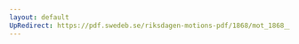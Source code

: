 ```yaml
---
layout: default
UpRedirect: https://pdf.swedeb.se/riksdagen-motions-pdf/1868/mot_1868__fk__00018/mot_1868__fk__00018_002.pdf
---
```

